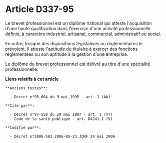 # Article D337-95

Le brevet professionnel est un diplôme national qui atteste l'acquisition d'une haute qualification dans l'exercice d'une
activité professionnelle définie, à caractère industriel, artisanal, commercial, administratif ou social.

En outre, lorsque des dispositions législatives ou réglementaires le prévoient, il atteste l'aptitude du titulaire à exercer
des fonctions réglementées ou son aptitude à la gestion d'une entreprise.

Le diplôme du brevet professionnel est délivré au titre d'une spécialité professionnelle.

**Liens relatifs à cet article**

	**Anciens textes**:

	  - Décret n°95-664 du 9 mai 1995 - art. 1 (Ab)

	**Cité par**:

	  - Décret n°97-558 du 29 mai 1997 - art. 1 (VT)
	  - Code de la santé publique - art. D4241-1 (V)

	**Codifié par**:

	  - Décret n°2006-583 2006-05-23 JORF 24 mai 2006
